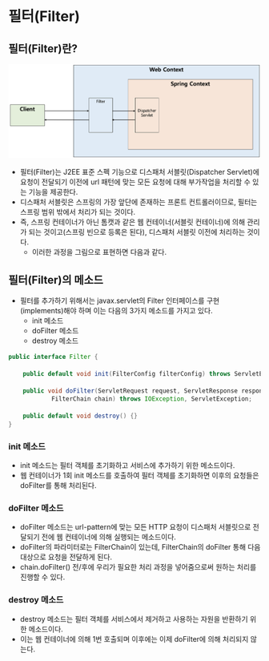 # 필터(Filter)

## 필터(Filter)란? 
<p align="center"><img src="../images/spring_filter.png" width="700"></p>

- 필터(Filter)는 J2EE 표준 스펙 기능으로 디스패처 서블릿(Dispatcher Servlet)에 요청이 전달되기 이전에 url 패턴에 맞는 모든 요청에 대해 부가작업을 처리할 수 있는 기능을 제공한다.
- 디스패처 서블릿은 스프링의 가장 앞단에 존재하는 프론트 컨트롤러이므로, 필터는 스프링 범위 밖에서 처리가 되는 것이다.
- 즉, 스프링 컨테이너가 아닌 톰캣과 같은 웹 컨테이너(서블릿 컨테이너)에 의해 관리가 되는 것이고(스프링 빈으로 등록은 된다), 디스패처 서블릿 이전에 처리하는 것이다.
  - 이러한 과정을 그림으로 표현하면 다음과 같다.

 
## 필터(Filter)의 메소드
- 필터를 추가하기 위해서는 javax.servlet의 Filter 인터페이스를 구현(implements)해야 하며 이는 다음의 3가지 메소드를 가지고 있다.
  - init 메소드
  - doFilter 메소드
  - destroy 메소드

```java
public interface Filter {

    public default void init(FilterConfig filterConfig) throws ServletException {}

    public void doFilter(ServletRequest request, ServletResponse response,
            FilterChain chain) throws IOException, ServletException;

    public default void destroy() {}
}
```

### init 메소드
- init 메소드는 필터 객체를 초기화하고 서비스에 추가하기 위한 메소드이다.
- 웹 컨테이너가 1회 init 메소드를 호출하여 필터 객체를 초기화하면 이후의 요청들은 doFilter를 통해 처리된다.

### doFilter 메소드
- doFilter 메소드는 url-pattern에 맞는 모든 HTTP 요청이 디스패처 서블릿으로 전달되기 전에 웹 컨테이너에 의해 실행되는 메소드이다.
- doFilter의 파라미터로는 FilterChain이 있는데, FilterChain의 doFilter 통해 다음 대상으로 요청을 전달하게 된다.
- chain.doFilter() 전/후에 우리가 필요한 처리 과정을 넣어줌으로써 원하는 처리를 진행할 수 있다.

### destroy 메소드
- destroy 메소드는 필터 객체를 서비스에서 제거하고 사용하는 자원을 반환하기 위한 메소드이다.
- 이는 웹 컨테이너에 의해 1번 호출되며 이후에는 이제 doFilter에 의해 처리되지 않는다.
